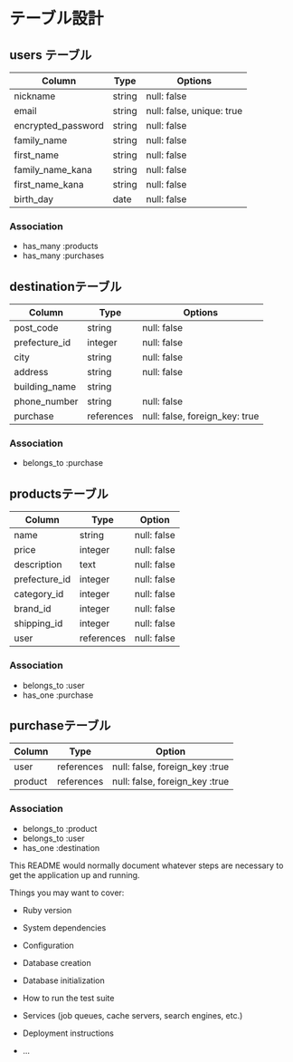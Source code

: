 # テーブル設計

## users テーブル

| Column             | Type   | Options                   |
| ------------------ | ------ | ------------------------- |
| nickname           | string | null: false               |
| email              | string | null: false, unique: true |
| encrypted_password | string | null: false               |
| family_name        | string | null: false               |
| first_name         | string | null: false               |
| family_name_kana   | string | null: false               |
| first_name_kana    | string | null: false               |
| birth_day          | date   | null: false               |

### Association

- has_many :products 
- has_many :purchases


##  destinationテーブル

| Column           | Type       | Options                        |
| ---------------- | ---------- | ------------------------------ |
| post_code        | string     | null: false                    |
| prefecture_id    | integer    | null: false                    |
| city             | string     | null: false                    |
| address          | string     | null: false                    |
| building_name    | string     |                                |
| phone_number     | string     | null: false                    |
| purchase         | references | null: false, foreign_key: true |

### Association

- belongs_to :purchase


##  productsテーブル

| Column           | Type       | Option      |
| ---------------- | ---------- | ----------- |
| name             | string     | null: false |
| price            | integer    | null: false |
| description      | text       | null: false |
| prefecture_id    | integer    | null: false |
| category_id      | integer    | null: false |
| brand_id         | integer    | null: false |
| shipping_id      | integer    | null: false |
| user             | references | null: false |

### Association

- belongs_to :user
- has_one :purchase


##  purchaseテーブル

| Column           | Type       | Option                         |
| ---------------- | ---------- | ------------------------------ |
| user             | references | null: false, foreign_key :true |
| product          | references | null: false, foreign_key :true |

### Association

- belongs_to :product
- belongs_to :user
- has_one :destination





This README would normally document whatever steps are necessary to get the
application up and running.

Things you may want to cover:

* Ruby version

* System dependencies

* Configuration

* Database creation

* Database initialization

* How to run the test suite

* Services (job queues, cache servers, search engines, etc.)

* Deployment instructions

* ...
